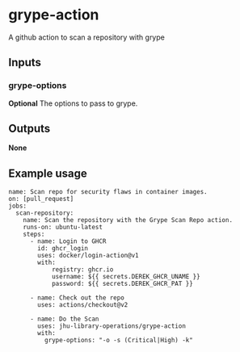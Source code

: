 # grype-action
A github action to scan a repository with grype

## Inputs
### grype-options
**Optional** The options to pass to grype.

## Outputs
**None**

## Example usage

```
name: Scan repo for security flaws in container images.
on: [pull_request]
jobs:
  scan-repository:
    name: Scan the repository with the Grype Scan Repo action.
    runs-on: ubuntu-latest
    steps:
      - name: Login to GHCR
        id: ghcr_login
        uses: docker/login-action@v1
        with:
            registry: ghcr.io
            username: ${{ secrets.DEREK_GHCR_UNAME }}
            password: ${{ secrets.DEREK_GHCR_PAT }}

      - name: Check out the repo
        uses: actions/checkout@v2

      - name: Do the Scan
        uses: jhu-library-operations/grype-action
        with: 
          grype-options: "-o -s (Critical|High) -k"
```
